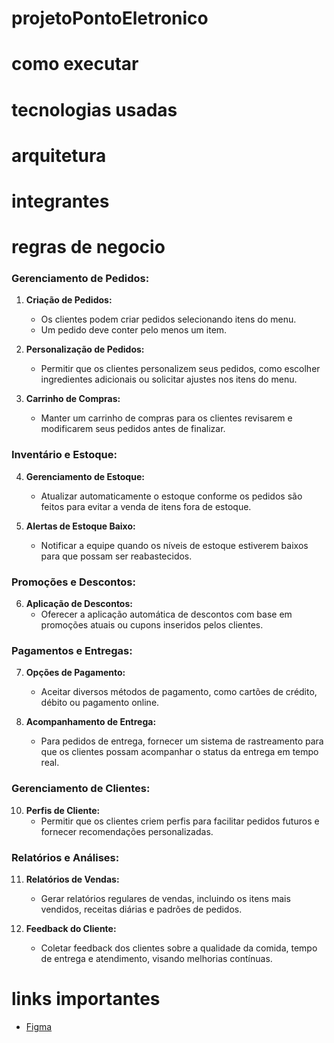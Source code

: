 # projetoPontoEletronico

# como executar

# tecnologias usadas

# arquitetura

# integrantes

# regras de negocio

### Gerenciamento de Pedidos:

1. **Criação de Pedidos:**
   - Os clientes podem criar pedidos selecionando itens do menu.
   - Um pedido deve conter pelo menos um item.

2. **Personalização de Pedidos:**
   - Permitir que os clientes personalizem seus pedidos, como escolher ingredientes adicionais ou solicitar ajustes nos itens do menu.

3. **Carrinho de Compras:**
   - Manter um carrinho de compras para os clientes revisarem e modificarem seus pedidos antes de finalizar.

### Inventário e Estoque:

4. **Gerenciamento de Estoque:**
   - Atualizar automaticamente o estoque conforme os pedidos são feitos para evitar a venda de itens fora de estoque.

5. **Alertas de Estoque Baixo:**
   - Notificar a equipe quando os níveis de estoque estiverem baixos para que possam ser reabastecidos.

### Promoções e Descontos:

6. **Aplicação de Descontos:**
   - Oferecer a aplicação automática de descontos com base em promoções atuais ou cupons inseridos pelos clientes.

### Pagamentos e Entregas:

7. **Opções de Pagamento:**
   - Aceitar diversos métodos de pagamento, como cartões de crédito, débito ou pagamento online.

8. **Acompanhamento de Entrega:**
   - Para pedidos de entrega, fornecer um sistema de rastreamento para que os clientes possam acompanhar o status da entrega em tempo real.

### Gerenciamento de Clientes:

10. **Perfis de Cliente:**
    - Permitir que os clientes criem perfis para facilitar pedidos futuros e fornecer recomendações personalizadas.

### Relatórios e Análises:

11. **Relatórios de Vendas:**
    - Gerar relatórios regulares de vendas, incluindo os itens mais vendidos, receitas diárias e padrões de pedidos.

12. **Feedback do Cliente:**
    - Coletar feedback dos clientes sobre a qualidade da comida, tempo de entrega e atendimento, visando melhorias contínuas.


# links importantes

- [Figma](http://...)

